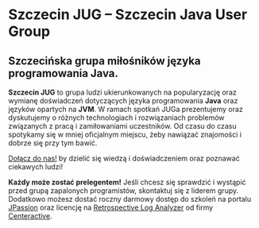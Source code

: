 # Szczecin JUG – Szczecin Java User Group

## Szczecińska grupa miłośników języka programowania Java.

**Szczecin JUG** to grupa ludzi ukierunkowanych na popularyzację oraz wymianę doświadczeń dotyczących języka programowania **Java** oraz języków opartych na **JVM**. W ramach spotkań JUGa prezentujemy oraz dyskutujemy o różnych technologiach i rozwiązaniach problemów związanych z pracą i zamiłowaniami uczestników. Od czasu do czasu spotykamy się w mniej oficjalnym miejscu, żeby nawiązać znajomości i dobrze się przy tym bawić.

[Dołącz do nas!](http://www.meetup.com/Szczecin-Java-Users-Group/) by dzielić się wiedzą i doświadczeniem oraz poznawać ciekawych ludzi!

**Każdy może zostać prelegentem!** Jeśli chcesz się sprawdzić i wystąpić przed grupą zapalonych programistów, skontaktuj się z liderem grupy. Dodatkowo możesz dostać roczny darmowy dostęp do szkoleń na portalu [JPassion](http://jpassion.com/) oraz licencję na [Retrospective Log Analyzer](http://www.retrospective.centeractive.com/) od firmy [Centeractive](http://www.centeractive.com/).